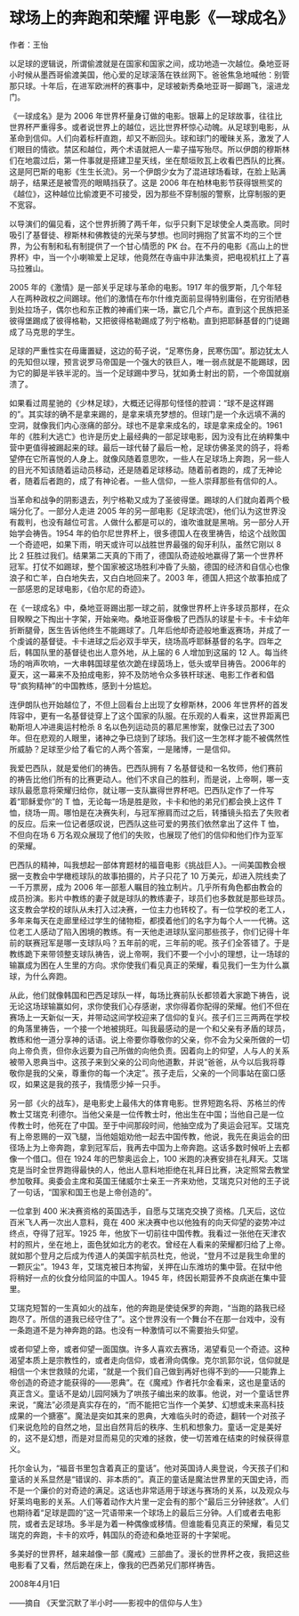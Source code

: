 # 球场上的奔跑和荣耀 评电影《一球成名》

作者：王怡

以足球的逻辑说，所谓偷渡就是在国家和国家之间，成功地造一次越位。桑地亚哥小时候从墨西哥偷渡美国，他心爱的足球滚落在铁丝网下。爸爸焦急地喊他：别管那只球。十年后，在进军欧洲杯的赛事中，足球被新秀桑地亚哥一脚踢飞，滚进龙门。

《一球成名》是为 2006 年世界杯量身订做的电影。银幕上的足球故事，往往比世界杯严重得多。或者说世界上的越位，远比世界杯惊心动魄。从足球到电影，从革命到信仰。人们向着标杆直跑，却又不断回头。球和球门的暧昧关系，激发了人们眼目的情欲。禁区和越位，两个术语就把人一辈子描写殆尽。所以伊朗的穆斯林们在地震过后，第一件事就是搭建卫星天线，坐在颓垣败瓦上收看巴西队的比赛。这是阿巴斯的电影《生生长流》。另一个伊朗少女为了混进球场看球，在脸上贴满胡子，结果还是被雪亮的眼睛挡获了。这是 2006 年在柏林电影节获得银熊奖的《越位》，这种越位比偷渡更不可接受，因为那些不穿制服的警察，比穿制服的更不宽容。

以导演们的偏见看，这个世界折腾了两千年，似乎只剩下足球使全人类高歌。同时吸引了基督徒、穆斯林和佛教徒的光荣与梦想。也同时拥抱了贫富不均的三个世界，为公有制和私有制提供了一个甘心情愿的 PK 台。在不丹的电影《高山上的世界杯》中，当一个小喇嘛爱上足球，他竟然在寺庙中非法集资，把电视机扛上了喜马拉雅山。

2005 年的《激情》是一部关乎足球与革命的电影。1917 年的俄罗斯，几个年轻人在两种政权之间踢球。他们的激情在布尔什维克面前显得特别庸俗，在穷街陋巷到处拉场子，偶尔也和东正教的神甫们来一场，赢它几个卢布。直到这个民族把圣彼得堡踢成了彼得格勒，又把彼得格勒踢成了列宁格勒。直到把耶稣基督的门徒踢成了马克思的学生。

足球的严重性实在毋庸置疑，这边的荀子说，“足寒伤身，民寒伤国”。那边犹太人的先知但以理，预言说罗马帝国是一个强大的铁巨人，唯一弱点就是不能踢球，因为它的脚是半铁半泥的。当一个足球踢中罗马，犹如勇士射出的箭，一个帝国就崩溃了。

如果看过周星驰的《少林足球》，大概还记得那句怪怪的腔调：“球不是这样踢的”。其实球的确不是拿来踢的，是拿来填充梦想的。但球门是一个永远填不满的空洞，就像我们内心涨痛的部分。球也不是拿来成名的，球是拿来成全的。1961 年的《胜利大逃亡》也许是历史上最经典的一部足球电影，因为没有比在纳粹集中营中更值得被踢起来的球。最后一球代替了最后一枪，足球仿佛圣灵的鸽子，将希望停在它所喜悦的人身上。就像风随着意思吹，一些人在足球场上奔跑，另一些人的目光不知该随着运动员移动，还是随着足球移动。随着前者跑的，成了无神论者，随着后者跑的，成了有神论者。一些人信仰，一些人崇拜那些有信仰的人。

当革命和战争的阴影退去，列宁格勒又成为了圣彼得堡。踢球的人们就向着两个极端分化了。一部分人走进 2005 年的另一部电影《足球流氓》，他们认为这世界没有裁判，也没有越位可言。人做什么都是可以的，谁吹谁就是黑哨。另一部分人开始学会祷告。1954 年的伯尔尼世界杯上，很多德国人在夜里祷告，给这个战败国一个奇迹吧，如果下雨，明天或许可以战胜世界最强的匈牙利队，虽然它刚以 8 比 2 狂胜过我们。结果第二天真的下雨了，德国队奇迹般地赢得了第一个世界杯冠军。打仗不如踢球，整个国家被这场胜利冲昏了头脑，德国的经济和自信心也像浪子和亡羊，白白地失去，又白白地回来了。2003 年，德国人把这个故事拍成了一部感恩的足球电影，《伯尔尼的奇迹》。

在《一球成名》中，桑地亚哥踢出那一球之前，就像世界杯上许多球员那样，在众目睽睽之下掏出十字架，开始亲吻。桑地亚哥像极了巴西队的球星卡卡。卡卡幼年折断腿骨，医生告诉他终生不能踢球了。几年后他却奇迹般地重返赛场，并成了一个虔诚的基督徒。卡卡进球之后必双手举天，绕场高呼耶稣基督的名字。四年之后，韩国队里的基督徒也出人意外地，从上届的 6 人增加到这届的 12 人。每当终场的哨声吹响，一大串韩国球星依次跪在绿茵场上，低头或举目祷告。2006年的夏天，这一幕来不及拍成电影，猝不及防地令众多铁杆球迷、电影工作者和倡导“疯狗精神”的中国教练，感到十分尴尬。

连伊朗队也开始越位了，不但上回看台上出现了女穆斯林，2006 年世界杯的首发阵容中，更有一名基督徒穿上了这个国家的队服。在乐观的人看来，这世界距离巴勒斯坦人冲进奥运村枪杀 8 名以色列运动员的慕尼黑惨案，就像已过去了300 年。但在悲观的人眼里，诸神之争已烧到了球场。我们这一生怎样才能不被偶然性所威胁？足球至少给了看它的人两个答案，一是赌博，一是信仰。

我爱巴西队，就是爱他们的祷告。巴西队拥有 7 名基督徒和一名牧师，他们赛前的祷告比他们所有的比赛更动人。他们不求自己的胜利，而是说，上帝啊，哪一支球队最愿意将荣耀归给你，就让哪一支队赢得世界杯吧。巴西队定作了一件写着“耶稣爱你”的 T 恤，无论每一场是胜是败，卡卡和他的弟兄们都会换上这件 T 恤，绕场一周。哪怕是在决赛失利，与冠军擦肩而过之后，转播镜头掐去了失败者的反应。后来一位记者感叹说，巴西队这些可爱的男孩们依然拿出了这件 T 恤，不但向在场 6 万名观众展现了他们的失败，也展现了他们的信仰和他们作为亚军的荣耀。

巴西队的精神，叫我想起一部体育题材的福音电影《挑战巨人》。一间美国教会根据一支教会中学橄榄球队的故事拍摄的，片子只花了 10 万美元，却进入院线卖了一千万票房，成为 2006 年一部惹人瞩目的独立制片。几乎所有角色都由教会的成员扮演。影片中教练的妻子就是球队的教练妻子，球员们也多数就是那些球员。这支教会学校的球队从未打入过决赛，一位主力也转校了。有一位学校的老工人，多年来每天在走廊里经过学生的储物柜，都摸着他们的名字为每个人一一代祷。这位老工人感动了陷入困境的教练。有一天他走进球队室问那些孩子，你们记得十年前的联赛冠军是哪一支球队吗？五年前的呢，三年前的呢。孩子们全答错了。于是教练跪下来带领整支球队祷告，说上帝啊，我们不要一个小小的理想，让一场球的输赢成为困在人生里的方向。求你使我们看见真正的荣耀，看见我们一生为什么赢球，为什么奔跑。

从此，他们就像韩国和巴西足球队一样，每场比赛前队长都领着大家跪下祷告，说无论这场球输赢如何，求你使我们心存感谢，求你得着你配得的荣耀。他们不但在赛场上一天新似一天，并带动这间学校迎来了信仰的复兴。孩子们三三两两在学校的角落里祷告，一个接一个地被挑旺。叫我最感动的是一个和父亲有矛盾的球员，教练和他一道分享神的话语。说上帝要你尊敬你的父亲，你不会为父亲所做的一切向上帝负责，但你永远要为自己所做的向他负责。因着向上的仰望，人与人的关系被带入恩典当中。这孩子来到父亲的公司向他道歉，并说“爸爸，从今以后我将尊敬你是我的父亲，尊重你的每一个决定”。孩子走后，父亲的一个同事站在窗口感叹，如果这是我的孩子，我情愿少掉一只手。

另一部《火的战车》，是电影史上最伟大的体育电影。世界短跑名将、苏格兰的传教士艾瑞克·利德尔。当他父亲是一位传教士时，他出生在中国；当他自己是一位传教士时，他死在了中国。至于中间那段时间，他抽空成为了奥运会冠军。艾瑞克有上帝恩赐的一双飞腿，当他姐姐劝他一起去中国传教，他说，我先在奥运会的田径场上为上帝奔跑，拿到冠军后，我再去中国为上帝奔跑。这话多数时候听上去都像一个借口。但在 1924 年的巴黎奥运会上，100 米跑的决赛安排在礼拜天。艾瑞克是当时全世界跑得最快的人，他出人意料地拒绝在礼拜日比赛，决定照常去教堂参加敬拜。奥委会主席和英国王储威尔士亲王一齐来劝他，艾瑞克只对他的王子说了一句话，“国家和国王也是上帝创造的”。

一位拿到 400 米决赛资格的英国选手，自愿与艾瑞克交换了资格。几天后，这位百米飞人再一次出人意料，竟在 400 米决赛中也以他独有的向天仰望的姿势冲过终点，夺得了冠军。1925 年，他放下一切前往中国传教。我看过一张他在天津农村的照片，坐在地上，面色犹如北方的老农。曾经在人看来的荣耀都归给了上帝。就如那个登月之后成为传道人的美国宇航员杜克，他说，“登月不过是我生命里的一颗灰尘”。1943 年，艾瑞克被日本拘留，关押在山东潍坊的集中营。在狱中他将稍好一点的伙食分给同监的中国人。1945 年，终因长期营养不良病逝在集中营里。

艾瑞克短暂的一生真如火的战车，他的奔跑是使徒保罗的奔跑，“当跑的路我已经跑尽了。所信的道我已经守住了”。这个世界没有一个舞台不在那一台戏中，没有一条跑道不是为神奔跑的路。也没有一种激情可以不需要抬头仰望。

或者仰望上帝，或者仰望一面国旗。许多人喜欢去赛场，渴望看见一个奇迹。这种渴望本质上是宗教性的，或者走向信仰，或者滑向偶像。克尔凯郭尔说，信仰就是相信一个末世救赎的允诺，“就是一个我们自己做到再好也得不到的——只能靠上帝创造的奇迹才能获得的——恩典”。在《魔戒》作者托尔金看来，这也是童话的真正含义。童话不是幼儿园阿姨为了哄孩子编出来的故事。他说，对一个童话世界来说，“魔法”必须是真实存在的，“而不能把它当作一个美梦、幻想或未来高科技成果的一个搪塞”。魔法是突如其来的恩典，大难临头时的奇迹，翻转一个对孩子们来说危险的自然之地，显出自然背后的秩序、生机和想象力。童话一定是美好的，这不是幻想，而是对显而易见的灾难的拯救，使一切苦难在结束的时候获得意义。

托尔金认为，“福音书里包含着真正的童话”。他对英国诗人奥登说，今天孩子们和童话的关系显然是“错误的、非本质的”。真正的童话是魔法世界里的天国史诗，而不是一个廉价的对奇迹的满足。这话也非常适用于球迷与赛场的关系，以及观众与好莱坞电影的关系。人们等着动作大片里一定会有的那个“最后三分钟拯救”。人们也期待着“足球是圆的”这一咒语带来一个球场上的最后三分钟。人们或者去电影院，或者去足球场。多半是为着一种偶像或移情。但谁能看见真正的荣耀，看见艾瑞克的奔跑，卡卡的欢呼，韩国队的奇迹和桑地亚哥的十字架呢。

多美好的世界杯，越来越像一部《魔戒》三部曲了。漫长的世界杯之夜，我把这些电影看了又看，然后跪在床上，像我的巴西弟兄们那样祷告。

 

2008年4月1日

——摘自 《天堂沉默了半小时——影视中的信仰与人生》

